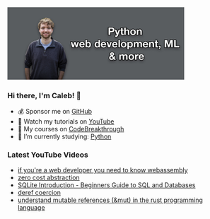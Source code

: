 <img src="github-cover-photo-my-face.jpg" width="400px" />

### Hi there, I'm Caleb! 🍛

- 💰 Sponsor me on [GitHub](https://github.com/sponsors/CalebCurry)
- 🎥 Watch my tutorials on [YouTube](https://www.youtube.com/calebthevideomaker2)
- 📗 My courses on [CodeBreakthrough](https://www.codebreakthrough.com)
- 🤔 I’m currently studying: [Python](https://www.youtube.com/watch?v=s3IvdkCq2_c&t=4254s)

### Latest YouTube Videos
<!-- YOUTUBE:START -->
- [if you&#39;re a web developer you need to know webassembly](https://www.youtube.com/watch?v=q48EEq3l_JQ)
- [zero cost abstraction](https://www.youtube.com/watch?v=5ZxZaS2pPDE)
- [SQLite Introduction - Beginners Guide to SQL and Databases](https://www.youtube.com/watch?v=8Xyn8R9eKB8)
- [deref coercion](https://www.youtube.com/watch?v=KpqQYmPZjp4)
- [understand mutable references &lpar;&amp;mut&rpar; in the rust programming language](https://www.youtube.com/watch?v=8YLX04E0veQ)
<!-- YOUTUBE:END -->
